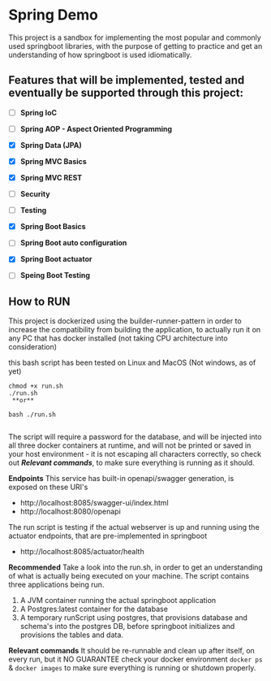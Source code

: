 # Spring Demo 
This project is a sandbox for implementing the most popular and commonly used springboot libraries, 
with the purpose of getting to practice and get an understanding of how springboot is used idiomatically.

## Features that will be implemented, tested and eventually be supported through this project: 

 - [ ] **Spring IoC**
 - [ ] **Spring AOP - Aspect Oriented Programming**
 - [X] **Spring Data (JPA)**
 - [X] **Spring MVC Basics**
 - [X] **Spring MVC REST**
 - [ ] **Security**
 - [ ] **Testing**
 - [X] **Spring Boot Basics**
 - [ ] **Spring Boot auto configuration**
 - [X] **Spring Boot actuator**
 - [ ] **Speing Boot Testing**


## How to **RUN**
This project is dockerized using the builder-runner-pattern in order to increase the compatibility from building 
the application, to actually run it on any PC that has docker installed (not taking CPU architecture into consideration)

this bash script has been tested on Linux and MacOS (Not windows, as of yet)
```
chmod +x run.sh
./run.sh
 **or**
 
bash ./run.sh
 
```                                                           
The script will require a password for the database, and will be injected into all three docker containers at runtime, 
and will not be printed or saved in your host environment - it is not escaping all characters correctly, 
so check out ***Relevant commands***, to make sure everything is running as it should.


**Endpoints**
This service has built-in openapi/swagger generation, is exposed on these URI's 
 - http://localhost:8085/swagger-ui/index.html
 - http://localhost:8080/openapi

The run script is testing if the actual webserver is up and running using the actuator endpoints, 
that are pre-implemented in springboot
 - http://localhost:8085/actuator/health


**Recommended**
Take a look into the run.sh, in order to get an understanding of what is actually being executed on your machine.
The script contains three applications being run. 

1. A JVM container running the actual springboot application
2. A Postgres:latest container for the database
3. A temporary runScript using postgres, that provisions database and schema's into the postgres DB, before springboot
initializes and provisions the tables and data.


**Relevant commands**
It should be re-runnable and clean up after itself, on every run, but it NO GUARANTEE
check your docker environment ```docker ps ``` & ``` docker images ``` to make sure everything is running or 
shutdown properly.


